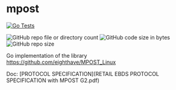 # mpost

[![Go Tests](https://github.com/hard-soft-ware/mpost/actions/workflows/tests.yml/badge.svg)](https://github.com/hard-soft-ware/mpost/actions/workflows/tests.yml)

![GitHub repo file or directory count](https://img.shields.io/github/directory-file-count/hard-soft-ware/mpost?color=orange)
![GitHub code size in bytes](https://img.shields.io/github/languages/code-size/hard-soft-ware/mpost?color=green)
![GitHub repo size](https://img.shields.io/github/repo-size/hard-soft-ware/mpost)

Go implementation of the library https://github.com/eighthave/MPOST_Linux

Doc: [PROTOCOL SPECIFICATION](RETAIL EBDS PROTOCOL SPECIFICATION with MPOST G2.pdf)